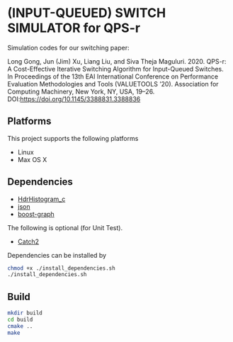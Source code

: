 # (INPUT-QUEUED) SWITCH SIMULATOR for QPS-r

Simulation codes for our switching paper:

Long Gong, Jun (Jim) Xu, Liang Liu, and Siva Theja Maguluri. 2020. QPS-r: A Cost-Effective Iterative Switching Algorithm for Input-Queued Switches. In Proceedings of the 13th EAI International Conference on Performance Evaluation Methodologies and Tools (VALUETOOLS ’20). Association for Computing Machinery, New York, NY, USA, 19–26. DOI:https://doi.org/10.1145/3388831.3388836

## Platforms 

This project supports the following platforms

  * Linux
  * Max OS X

## Dependencies 

  * [HdrHistogram_c](https://github.com/HdrHistogram/HdrHistogram_c.git)
  * [json](https://github.com/nlohmann/json.git)
  * [boost-graph](https://github.com/boostorg/graph)

The following is optional (for Unit Test).

  * [Catch2](https://github.com/catchorg/Catch2)

Dependencies can be installed by 
```bash
chmod +x ./install_dependencies.sh
./install_dependencies.sh
```


## Build 

```bash
mkdir build
cd build 
cmake ..
make 
```
